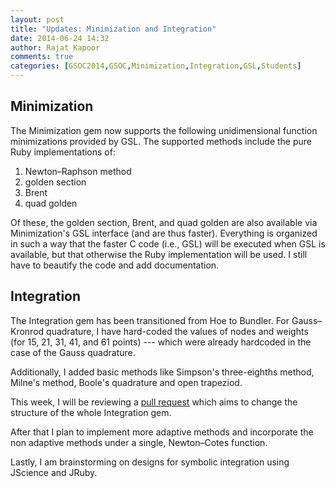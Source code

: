 ```yaml
---
layout: post
title: "Updates: Minimization and Integration"
date: 2014-06-24 14:32
author: Rajat Kapoor
comments: true
categories: [GSOC2014,GSOC,Minimization,Integration,GSL,Students]
---
```


Minimization
------------

The Minimization gem now supports the following unidimensional function minimizations
provided by GSL. The supported methods include the pure Ruby implementations of:
1. Newton&ndash;Raphson method
2. golden section
3. Brent
4. quad golden

Of these, the golden section, Brent, and quad golden are also
available via Minimization's GSL interface (and are thus
faster). Everything is organized in such a way that the faster C code
(i.e., GSL) will be executed when GSL is available, but that otherwise
the Ruby implementation will be used. I still have to beautify the
code and add documentation.

Integration
-----------

The Integration gem has been transitioned from Hoe to Bundler. For
Gauss&ndash;Kronrod quadrature, I have hard-coded the values of nodes
and weights (for 15, 21, 31, 41, and 61 points) --- which were already
hardcoded in the case of the Gauss quadrature.

Additionally, I added basic methods like Simpson's three-eighths
method, Milne's method, Boole's quadrature and open trapeziod.

This week, I will be reviewing a [pull
request](https://github.com/clbustos/integration/pull/3) which aims to
change the structure of the whole Integration gem.

After that I plan to implement more adaptive methods and incorporate
the non adaptive methods under a single, Newton&ndash;Cotes function.

Lastly, I am brainstorming on designs for symbolic integration using
JScience and JRuby.
